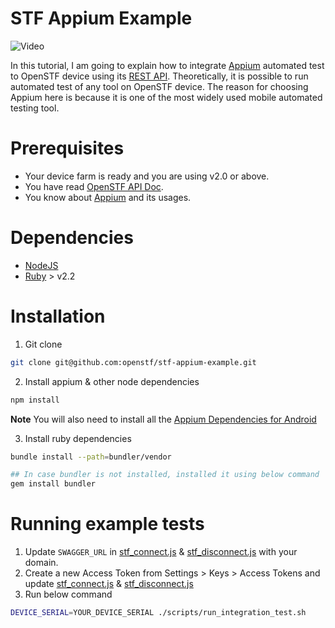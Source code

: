 # STF Appium Example

![Video](docs/demo.gif)

In this tutorial, I am going to explain how to integrate [Appium](http://appium.io/) automated test to OpenSTF device using its [REST API](). Theoretically, it is possible to run automated test of any tool on OpenSTF device. The reason for choosing Appium here is because it is one of the most widely used mobile automated testing tool.

# Prerequisites
- Your device farm is ready and you are using v2.0 or above.
- You have read [OpenSTF API Doc]().
- You know about [Appium](http://appium.io/) and its usages.

# Dependencies
- [NodeJS](https://nodejs.org/en/)
- [Ruby](https://www.ruby-lang.org/en/) > v2.2

# Installation
1. Git clone

  ```bash
  git clone git@github.com:openstf/stf-appium-example.git
  ```

2. Install appium & other node dependencies

  ```bash
  npm install
  ```
  **Note** You will also need to install all the [Appium Dependencies for Android](https://github.com/appium/appium#android-requirements)

3. Install ruby dependencies

  ```bash
  bundle install --path=bundler/vendor

  ## In case bundler is not installed, installed it using below command
  gem install bundler
  ```

# Running example tests
1. Update `SWAGGER_URL` in [stf_connect.js](scripts/stf_connect.js) & [stf_disconnect.js](scripts/stf_disconnect.js) with your domain.
2. Create a new Access Token from Settings > Keys > Access Tokens and update [stf_connect.js](scripts/stf_connect.js) & [stf_disconnect.js](scripts/stf_disconnect.js)
3. Run below command

  ```bash
  DEVICE_SERIAL=YOUR_DEVICE_SERIAL ./scripts/run_integration_test.sh
  ```
